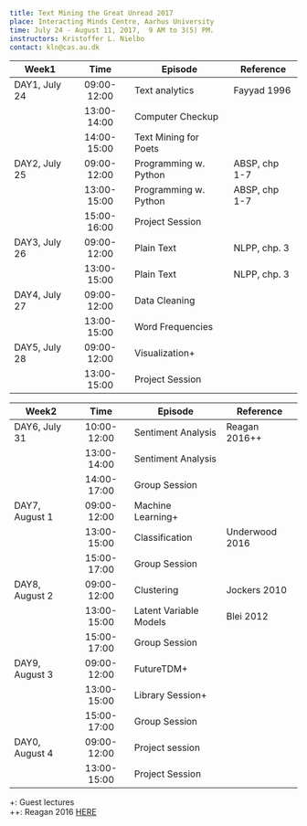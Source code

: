 ```yaml
title: Text Mining the Great Unread 2017
place: Interacting Minds Centre, Aarhus University
time: July 24 - August 11, 2017,  9 AM to 3(5) PM.
instructors: Kristoffer L. Nielbo
contact: kln@cas.au.dk
```

| Week1         | Time          | Episode             | Reference          |
| ------------- |:-------------:|---------------------| ------------------ |
| DAY1, July 24 | 09:00-12:00 | Text analytics        | Fayyad 1996        |
|               | 13:00-14:00 | Computer Checkup      |                    |
|               | 14:00-15:00 | Text Mining for Poets |                    |  
| DAY2, July 25 | 09:00-12:00 | Programming w. Python | ABSP, chp 1-7	   |  
| 		 		| 13:00-15:00 | Programming w. Python | ABSP, chp 1-7      |
|				| 15:00-16:00 | Project Session		  |					   |
| DAY3, July 26 | 09:00-12:00 | Plain Text			  | NLPP, chp. 3	   |
|				| 13:00-15:00 | Plain Text			  | NLPP, chp. 3	   |
| DAY4, July 27 | 09:00-12:00 | Data Cleaning		  |					   |
|				| 13:00-15:00 | Word Frequencies	  |					   |
| DAY5, July 28 | 09:00-12:00 | Visualization+		  |					   |
|				| 13:00-15:00 | Project Session		  |					   |


| Week2           | Time        | Episode                | Reference      |
| --------------- |:-----------:|------------------------| ---------------|
| DAY6, July 31   | 10:00-12:00 | Sentiment Analysis     | Reagan 2016++  |
|                 | 13:00-14:00 | Sentiment Analysis     |				  |
|                 | 14:00-17:00 | Group Session		     |   			  |
| DAY7, August 1  | 09:00-12:00	| Machine Learning+ 	 | 				  |  
| 		 		  | 13:00-15:00	| Classification		 | Underwood 2016 |
| 		 		  | 15:00-17:00	| Group Session 		 | 			      |
| DAY8, August 2  | 09:00-12:00	| Clustering			 | Jockers 2010   |
|				  | 13:00-15:00	| Latent Variable Models | Blei 2012	  |
|                 | 15:00-17:00 | Group Session		     |   			  |
| DAY9, August 3  | 09:00-12:00	| FutureTDM+ 			 | 	  			  |
|				  | 13:00-15:00	| Library Session+		 |			      |
|                 | 15:00-17:00 | Group Session		     |   			  |
| DAY0, August 4  | 09:00-12:00	| Project session		 |				  |
|				  | 13:00-15:00	| Project Session		 |				  |

+: Guest lectures   
++: Reagan 2016 [HERE](https://arxiv.org/abs/1606.07772)
